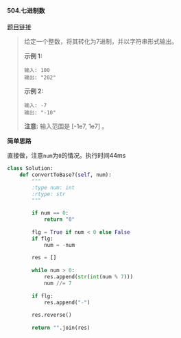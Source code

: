 #### 504.七进制数
[题目链接](https://leetcode-cn.com/problems/base-7/)
> 给定一个整数，将其转化为7进制，并以字符串形式输出。
>
> **示例 1:**
>
> ```
> 输入: 100
> 输出: "202"
> ```
>
> **示例 2:**
>
> ```
> 输入: -7
> 输出: "-10"
> ```
>
> **注意:** 输入范围是 [-1e7, 1e7] 。

**简单思路**

直接做，注意```num```为```0```的情况。执行时间44ms

```python
class Solution:
    def convertToBase7(self, num):
        """
        :type num: int
        :rtype: str
        """
        
        if num == 0:
            return "0"
        
        flg = True if num < 0 else False
        if flg:
            num = -num
        
        res = []
        
        while num > 0:
            res.append(str(int(num % 7)))
            num //= 7
        
        if flg:
            res.append("-")
        
        res.reverse()
        
        return "".join(res)
```

